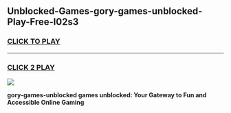 
## Unblocked-Games-gory-games-unblocked-Play-Free-l02s3
<h3>
<a href="https://premium76.site?title=gory-games-unblocked&ref=10A">CLICK TO PLAY</a></h3>
<hr>

<h3>
<a href="https://premium76.site?title=gory-games-unblocked&ref=10A">CLICK 2 PLAY</a>
  
</h3>

<a href="https://premium76.site?title=gory-games-unblocked&ref=10A"><img src="https://clearcache.store/games.png"></a>


**gory-games-unblocked games unblocked: Your Gateway to Fun and Accessible Online Gaming**
